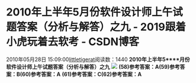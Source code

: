 # 2010年上半年5月份软件设计师上午试题答案（分析与解答）之九 - 2019跟着小虎玩着去软考 - CSDN博客
2010年05月28日 15:09:00[littletigerat](https://me.csdn.net/littletigerat)阅读数：1440
**2010****年上半年****5****月份软件设计师上午试题答案（分析与解答）之九**
**![](http://hi.csdn.net/attachment/201005/28/0_1275030527PqdT.gif)**
**(58)参考答案：A(59)参考答案：B(60)参考答案：A**
**(61)参考答案：C(62)参考答案：A**

